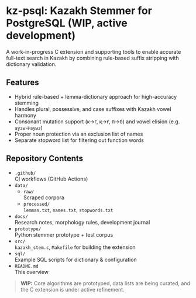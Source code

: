 # kz-psql: Kazakh Stemmer for PostgreSQL (WIP, active development)

A work-in-progress C extension and supporting tools to enable accurate full-text search in Kazakh by combining rule-based suffix stripping with dictionary validation.

## Features

- Hybrid rule-based + lemma-dictionary approach for high-accuracy stemming
- Handles plural, possessive, and case suffixes with Kazakh vowel harmony
- Consonant mutation support (к→г, қ→ғ, п→б) and vowel elision (e.g. `аузы`→`ауыз`)
- Proper noun protection via an exclusion list of names
- Separate stopword list for filtering out function words

## Repository Contents

- `.github/`  
  CI workflows (GitHub Actions)
- `data/`
    - `raw/`  
      Scraped corpora
    - `processed/`  
      `lemmas.txt`, `names.txt`, `stopwords.txt`
- `docs/`  
  Research notes, morphology rules, development journal
- `prototype/`  
  Python stemmer prototype + test corpus
- `src/`  
  `kazakh_stem.c`, `Makefile` for building the extension
- `sql/`  
  Example SQL scripts for dictionary & configuration
- `README.md`  
  This overview

> **WIP:** Core algorithms are prototyped, data lists are being curated, and the C extension is under active refinement.